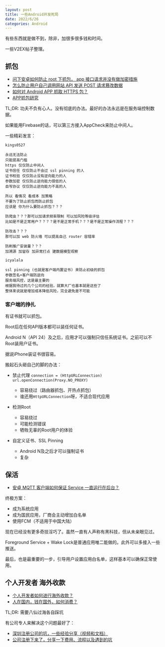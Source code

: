 ```yaml
---
layout: post
title: 一些Android开发死局
date: 2022/6/26
categories: Android
---
```


有些东西就是做不到，除非，加很多很多钱和时间。

一些V2EX帖子整理。

<!--more-->

## 抓包

- [问下安卓如何防止 root 下抓包， app 接口请求并没有做加密措施](https://www.v2ex.com/t/802359)
- [怎么防止用户自己调用网站 API 发送 POST 请求篡改数据](https://www.v2ex.com/t/806211)
- [如何对 Android APP 抓取 HTTPS 包？](https://www.v2ex.com/t/842130)
- [APP抓包研究](https://lxnchan.cn/app-package-grab.html)

TL;DR: 功夫不负有心人。没有彻底的办法。最好的办法永远是在服务端控制数据。

如果能用Firebase的话，可以第三方接入AppCheck来防止中间人。

一些精彩发言：

```
kings0527

永远无法防止
只能提高门槛
https 仅仅防止中间人
证书信任 仅仅防止不会过 ssl pinning 的人
证书校验 仅仅防止没有逆向能力的人
参数加密 仅仅防止逆向能力很低的人
自写协议 仅仅防止逆向能力不高的人

所以 看情况 看成本 加策略
不要为了防止抓包而防止抓包
应该是 你为什么要防止抓包？？？

防爬虫？？？那可以加请求频率限制 可以加风险等级评估
比如是不是正常用户？？？？是不是正常手机？？？是不是正常操作流程？？？

防攻击？？？
那可以加 web 防火墙 可以提高自己 router 容错率

防刷推广安装量？？？
加溯源 加留存 加异常打点 建数据模型观察
```

```
icyalala

ssl pinning (也就是客户端内置证书) 来防止初级的抓包
参数签名+客户端防逆向
服务端风控，这是最主要的
根据我待过的几个公司的经验，就算大厂也基本就是这些了
整体来说就是增加成本降低风险，完全避免是不可能
```

### 客户端的挣扎

有证书就可以抓包。

Root后在任何API版本都可以装任何证书。

Android N（API 24）及之后，应用才可以强制只信任系统证书。之前可以不Root装用户证书。

据说iPhone装证书很容易。

搬起石头砸自己的脚的办法：

- 禁止代理 `connection = (HttpURLConnection) url.openConnection(Proxy.NO_PROXY)`

  - 容易绕过（路由器抓包、开热点抓包）
  - 谁还用`HttpURLConnection`呀，不适合现代应用

- 检测Root

  - 容易绕过
  - 可能检测错误
  - 牺牲无辜的Root用户的体验

- 自定义证书、SSL Pinning

  - Android N及之后才可以强制证书
  - 复杂

## 保活

- [安卓 MQTT 客户端如何保证 Service 一直运行在后台？](https://www.v2ex.com/t/861328)

终极方案：

- 成为系统应用
- 成为国民应用，厂商会主动增加白名单
- 使用FCM（不适用于中国大陆）

现在已经没有更多奇技淫巧了。虽然一直有人声称有黑科技，但从未亲眼见过。

Foreground Service + Wake Lock是普通应用唯二能做的。此外可以多接入一些推送。

最后，也是最重要的一步，引导用户设置应用白名单，这样基本可以确保正常使用。

## 个人开发者 海外收款

- [个人开发者如何进行海外收款？](https://www.v2ex.com/t/801035)
- [人在国内，钱在国外，如何消费？](https://www.v2ex.com/t/847307)

TL;DR: 需要八仙过海各自踩坑

有公司专人来解决这个问题最好了：

- [深圳注册公司的坑，一些经验分享（视频和文档）](https://www.v2ex.com/t/859166)
- [公司注册下来了，分享一下费用、流程以及遇到的坑](https://www.v2ex.com/t/747843)
